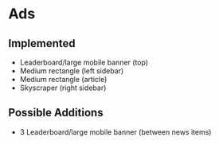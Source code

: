 # Ads

## Implemented

- Leaderboard/large mobile banner (top)
- Medium rectangle (left sidebar)
- Medium rectangle (article)
- Skyscraper (right sidebar)

## Possible Additions

- 3 Leaderboard/large mobile banner (between news items)

